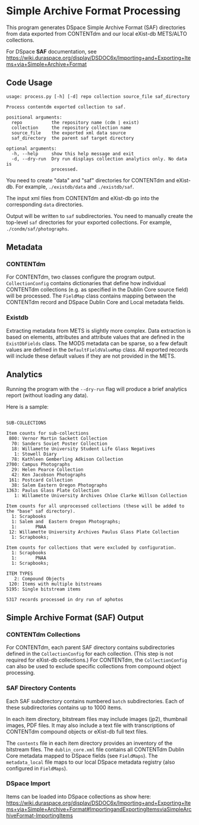 # Simple Archive Format Processing

This program generates DSpace Simple Archive Format (SAF) directories from data exported from
CONTENTdm and our local eXist-db METS/ALTO collections.

For DSpace **SAF** documentation, see https://wiki.duraspace.org/display/DSDOC6x/Importing+and+Exporting+Items+via+Simple+Archive+Format

## Code Usage 
```
usage: process.py [-h] [-d] repo collection source_file saf_directory

Process contentdm exported collection to saf.

positional arguments:
  repo           the repository name (cdm | exist)
  collection     the repository collection name
  source_file    the exported xml data source
  saf_directory  the parent saf target directory

optional arguments:
  -h, --help     show this help message and exit
  -d, --dry-run  Dry run displays collection analytics only. No data is
                 processed.
```
You need to create "data" and "saf" directories for CONTENTdm and eXist-db.  For example, `./existdb/data` and `./existdb/saf`.

The input xml files from CONTENTdm and eXist-db go into the corresponding `data` directories. 

Output will be written to `saf` subdirectories. You need to manually create the top-level `saf` directories for your
exported collections.  For example, `./condm/saf/photographs`.


## Metadata

### CONTENTdm
For CONTENTdm, two classes configure the program output.  `CollectionConfig` contains dictionaries that define how
individual CONTENTdm collections (e.g. as specified in the Dublin Core source field) will be processed.  The `FieldMap`
class contains mapping between the CONTENTdm record and DSpace Dublin Core and Local metadata fields.

### Existdb
Extracting metadata from METS is slightly more complex. Data extraction is based on elements, attributes and attribute
values that are defined in the `ExistDbFields` class. The MODS metadata can be sparse, so a few default values are 
defined in the `DefaultFieldValueMap` class. All exported records will include these default values if they are not
provided in the METS.

## Analytics
Running the program with the `--dry-run` flag will produce a brief analytics report (without loading any data).

Here is a sample:
```$xslt
 
SUB-COLLECTIONS
 
Item counts for sub-collections
 800: Vernor Martin Sackett Collection
  70: Sanders Soviet Poster Collection
  18: Willamette University Student Life Glass Negatives
   1: Stowell Diary
  78: Kathleen Gemberling Adkison Collection
2700: Campus Photographs
  29: Helen Pearce Collection
  42: Ken Jacobson Photographs
 161: Postcard Collection
  38: Salem Eastern Oregon Photographs
1363: Paulus Glass Plate Collection
   1: Willamette University Archives Chloe Clarke Willson Collection
 
Item counts for all unprocessed collections (these will be added to the "base" saf directory).
  1: Scrapbooks
  1: Salem and  Eastern Oregon Photographs;
  1:       PNAA
 12: Willamette University Archives Paulus Glass Plate Collection
  1: Scrapbooks;
 
Item counts for collections that were excluded by configuration.
  1: Scrapbooks
  1:       PNAA
  1: Scrapbooks;
 
ITEM TYPES
   2: Compound Objects
 120: Items with multiple bitstreams
5195: Single bitstream items
 
5317 records processed in dry run of aphotos
```  

## Simple Archive Format (SAF) Output

### CONTENTdm Collections
For CONTENTdm, each parent SAF directory contains subdirectories defined in the `CollectionConfig` for each collection. (This step is
not required for eXist-db collections.) For CONTENTdm, the `CollectionConfig` can also be used to exclude specific
collections from compound object processing.

### SAF Directory Contents
Each SAF subdirectory contains numbered `batch` subdirectories. Each of these subdirectories contains up to 1000 items.

In each item directory, bitstream files may include images (jp2), thumbnail images, PDF files. It may also include
a text file with transcriptions of CONTENTdm compound objects or eXist-db full text files.
 
The `contents` file in each item directory provides an inventory of the bitstream files.  The `dublin_core.xml` file contains all CONTENTdm Dublin
Core metadata mapped to DSpace fields (see `FieldMaps`).  The `metadata_local` file maps to our local DSpace
metadata registry (also configured in `FieldMaps`).

### DSpace Import
Items can be loaded into DSpace collections as show here:
https://wiki.duraspace.org/display/DSDOC6x/Importing+and+Exporting+Items+via+Simple+Archive+Format#ImportingandExportingItemsviaSimpleArchiveFormat-ImportingItems

